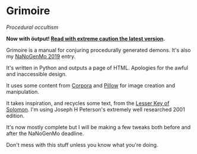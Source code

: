 # Grimoire
*Procedural occultism*

**Now with öutput! [Read with extreme caution the latest version](https://splendid-snail.github.io/grimoire/).**

Grimoire is a manual for conjuring procedurally generated demons. It's also my [NaNoGenMo 2019](https://github.com/NaNoGenMo/2019) entry.

It's written in Python and outputs a page of HTML. Apologies for the awful and inaccessible design.

It uses some content from [Corpora](https://github.com/dariusk/corpora) and [Pillow](https://python-pillow.org/) for image creation and manipulation.

It takes inspiration, and recycles some text, from the [Lesser Key of Solomon](https://en.wikipedia.org/wiki/Lesser_Key_of_Solomon). I'm using Joseph H Peterson's extremely well researched 2001 edition.

It's now mostly complete but I will be making a few tweaks both before and after the NaNoGenMo deadline.

Don't mess with this stuff unless you know what you're doing.
